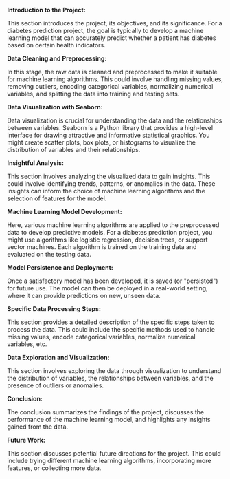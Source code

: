**Introduction to the Project:**

This section introduces the project, its objectives, and its significance. For a diabetes prediction project, the goal is typically to develop a machine learning model that can accurately predict whether a patient has diabetes based on certain health indicators.

**Data Cleaning and Preprocessing:**

In this stage, the raw data is cleaned and preprocessed to make it suitable for machine learning algorithms. This could involve handling missing values, removing outliers, encoding categorical variables, normalizing numerical variables, and splitting the data into training and testing sets.

**Data Visualization with Seaborn:**

Data visualization is crucial for understanding the data and the relationships between variables. Seaborn is a Python library that provides a high-level interface for drawing attractive and informative statistical graphics. You might create scatter plots, box plots, or histograms to visualize the distribution of variables and their relationships.

**Insightful Analysis:**

This section involves analyzing the visualized data to gain insights. This could involve identifying trends, patterns, or anomalies in the data. These insights can inform the choice of machine learning algorithms and the selection of features for the model.

**Machine Learning Model Development:**

Here, various machine learning algorithms are applied to the preprocessed data to develop predictive models. For a diabetes prediction project, you might use algorithms like logistic regression, decision trees, or support vector machines. Each algorithm is trained on the training data and evaluated on the testing data.

**Model Persistence and Deployment:**

Once a satisfactory model has been developed, it is saved (or "persisted") for future use. The model can then be deployed in a real-world setting, where it can provide predictions on new, unseen data.

**Specific Data Processing Steps:**

This section provides a detailed description of the specific steps taken to process the data. This could include the specific methods used to handle missing values, encode categorical variables, normalize numerical variables, etc.

**Data Exploration and Visualization:**

This section involves exploring the data through visualization to understand the distribution of variables, the relationships between variables, and the presence of outliers or anomalies.

**Conclusion:**

The conclusion summarizes the findings of the project, discusses the performance of the machine learning model, and highlights any insights gained from the data.

**Future Work:**

This section discusses potential future directions for the project. This could include trying different machine learning algorithms, incorporating more features, or collecting more data.


